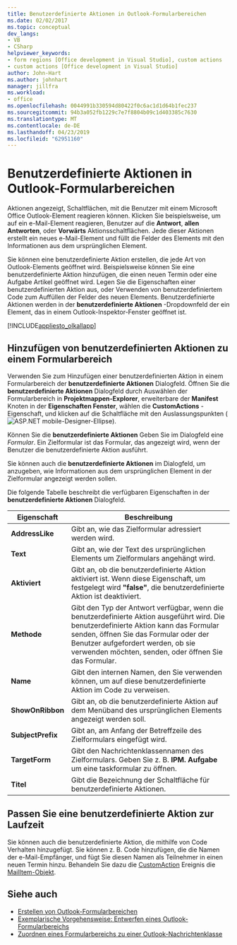 ```yaml
---
title: Benutzerdefinierte Aktionen in Outlook-Formularbereichen
ms.date: 02/02/2017
ms.topic: conceptual
dev_langs:
- VB
- CSharp
helpviewer_keywords:
- form regions [Office development in Visual Studio], custom actions
- custom actions [Office development in Visual Studio]
author: John-Hart
ms.author: johnhart
manager: jillfra
ms.workload:
- office
ms.openlocfilehash: 0044991b330594d80422f0c6ac1d1d64b1fec237
ms.sourcegitcommit: 94b3a052fb1229c7e7f8804b09c1d403385c7630
ms.translationtype: MT
ms.contentlocale: de-DE
ms.lasthandoff: 04/23/2019
ms.locfileid: "62951160"
---
```

# <a name="custom-actions-in-outlook-form-regions"></a>Benutzerdefinierte Aktionen in Outlook-Formularbereichen
  Aktionen angezeigt, Schaltflächen, mit die Benutzer mit einem Microsoft Office Outlook-Element reagieren können. Klicken Sie beispielsweise, um auf ein e-Mail-Element reagieren, Benutzer auf die **Antwort**, **allen Antworten**, oder **Vorwärts** Aktionsschaltflächen. Jede dieser Aktionen erstellt ein neues e-Mail-Element und füllt die Felder des Elements mit den Informationen aus dem ursprünglichen Element.

 Sie können eine benutzerdefinierte Aktion erstellen, die jede Art von Outlook-Elements geöffnet wird. Beispielsweise können Sie eine benutzerdefinierte Aktion hinzufügen, die einen neuen Termin oder eine Aufgabe Artikel geöffnet wird. Legen Sie die Eigenschaften einer benutzerdefinierten Aktion aus, oder Verwenden von benutzerdefiniertem Code zum Auffüllen der Felder des neuen Elements. Benutzerdefinierte Aktionen werden in der **benutzerdefinierte Aktionen** -Dropdownfeld der ein Element, das in einem Outlook-Inspektor-Fenster geöffnet ist.

 [!INCLUDE[appliesto_olkallapp](../vsto/includes/appliesto-olkallapp-md.md)]

## <a name="add-custom-actions-to-a-form-region"></a>Hinzufügen von benutzerdefinierten Aktionen zu einem Formularbereich
 Verwenden Sie zum Hinzufügen einer benutzerdefinierten Aktion in einem Formularbereich der **benutzerdefinierte Aktionen** Dialogfeld. Öffnen Sie die **benutzerdefinierte Aktionen** Dialogfeld durch Auswählen der Formularbereich in **Projektmappen-Explorer**, erweiterbare der **Manifest** Knoten in der **Eigenschaften Fenster**, wählen die **CustomActions** -Eigenschaft, und klicken auf die Schaltfläche mit den Auslassungspunkten (![ASP.NET mobile-Designer-Ellipse](../sharepoint/media/mwellipsis.gif "ASP.NET Mobile Designer Ellipse")).

 Können Sie die **benutzerdefinierte Aktionen** Geben Sie im Dialogfeld eine *Formular*. Ein Zielformular ist das Formular, das angezeigt wird, wenn der Benutzer die benutzerdefinierte Aktion ausführt.

 Sie können auch die **benutzerdefinierte Aktionen** im Dialogfeld, um anzugeben, wie Informationen aus dem ursprünglichen Element in der Zielformular angezeigt werden sollen.

 Die folgende Tabelle beschreibt die verfügbaren Eigenschaften in der **benutzerdefinierte Aktionen** Dialogfeld.

|Eigenschaft|Beschreibung|
|--------------|-----------------|
|**AddressLike**|Gibt an, wie das Zielformular adressiert werden wird.|
|**Text**|Gibt an, wie der Text des ursprünglichen Elements um Zielformulars angehängt wird.|
|**Aktiviert**|Gibt an, ob die benutzerdefinierte Aktion aktiviert ist. Wenn diese Eigenschaft, um festgelegt wird **"false"**, die benutzerdefinierte Aktion ist deaktiviert.|
|**Methode**|Gibt den Typ der Antwort verfügbar, wenn die benutzerdefinierte Aktion ausgeführt wird. Die benutzerdefinierte Aktion kann das Formular senden, öffnen Sie das Formular oder der Benutzer aufgefordert werden, ob sie verwenden möchten, senden, oder öffnen Sie das Formular.|
|**Name**|Gibt den internen Namen, den Sie verwenden können, um auf diese benutzerdefinierte Aktion im Code zu verweisen.|
|**ShowOnRibbon**|Gibt an, ob die benutzerdefinierte Aktion auf dem Menüband des ursprünglichen Elements angezeigt werden soll.|
|**SubjectPrefix**|Gibt an, am Anfang der Betreffzeile des Zielformulars eingefügt wird.|
|**TargetForm**|Gibt den Nachrichtenklassennamen des Zielformulars. Geben Sie z. B. **IPM. Aufgabe** um eine taskformular zu öffnen.|
|**Titel**|Gibt die Bezeichnung der Schaltfläche für benutzerdefinierte Aktionen.|

## <a name="customize-a-custom-action-at-runtime"></a>Passen Sie eine benutzerdefinierte Aktion zur Laufzeit
 Sie können auch die benutzerdefinierte Aktion, die mithilfe von Code Verhalten hinzugefügt. Sie können z. B. Code hinzufügen, die die Namen der e-Mail-Empfänger, und fügt Sie diesen Namen als Teilnehmer in einen neuen Termin hinzu. Behandeln Sie dazu die [CustomAction](/office/vba/api/Outlook.MailItem.CustomAction) Ereignis die [MailItem-Objekt](/office/vba/api/Outlook.MailItem).

## <a name="see-also"></a>Siehe auch
- [Erstellen von Outlook-Formularbereichen](../vsto/creating-outlook-form-regions.md)
- [Exemplarische Vorgehensweise: Entwerfen eines Outlook-Formularbereichs](../vsto/walkthrough-designing-an-outlook-form-region.md)
- [Zuordnen eines Formularbereichs zu einer Outlook-Nachrichtenklasse](../vsto/associating-a-form-region-with-an-outlook-message-class.md)
